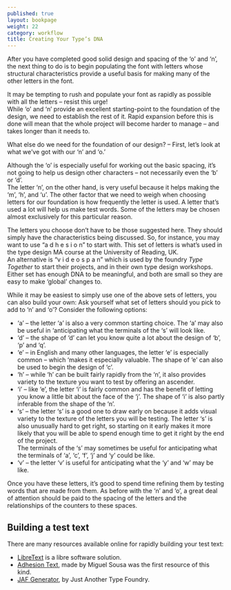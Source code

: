 ```yaml
---
published: true
layout: bookpage
weight: 22
category: workflow
title: Creating Your Type’s DNA
---
```


After you have completed good solid design and spacing of the ‘o’ and ‘n’, the next thing to do is
to begin populating the font with letters whose structural characteristics provide a useful basis
for making many of the other letters in the font.

It may be tempting to rush and populate your font as rapidly as possible with all the letters
&ndash; resist this urge!  
While ‘o’ and ‘n’ provide an excellent starting-point to the foundation of the design, we need to
establish the rest of it. Rapid expansion before this is done will mean that the whole project will
become harder to manage &ndash; and takes longer than it needs to.

What else do we need for the foundation of our design? &ndash; First, let’s look at what we’ve got
with our ‘n’ and ‘o.’

Although the ‘o’ is especially useful for working out the basic spacing, it’s not going to help us
design other characters &ndash; not necessarily even the ‘b’ or ‘d’.  
The letter ‘n’, on the other hand, is very useful because it helps making the ‘m’, ‘h’, and ‘u’. The
other factor that we need to weigh when choosing letters for our foundation is how frequently the
letter is used. A letter that’s used a lot will help us make test words. Some of the letters may be
chosen almost exclusively for this particular reason.

The letters you choose don’t have to be those suggested here. They should simply have the
characteristics being discussed. So, for instance, you may want to use “a d h e s i o n” to start
with. This set of letters is what’s used in the type design MA course at the University of Reading,
UK.  
An alternative is “v i d e o s p a n” which is used by the foundry *Type Together* to start their
projects, and in their own type design workshops. Either set has enough DNA to be meaningful, and
both are small so they are easy to make ‘global’ changes to.

While it may be easiest to simply use one of the above sets of letters, you can also build your own:
Ask yourself what set of letters should you pick to add to ‘n’ and ‘o’? Consider the following
options:

- ‘a’ &ndash; the letter ‘a’ is also a very common starting choice. The ‘a’ may also be useful in
  ‘anticipating what the terminals of the ‘s’ will look like.
- ‘d’ &ndash; the shape of ‘d’ can let you know quite a lot about the design of ‘b’, ‘p’ and ‘q’.
- ‘e’ &ndash; in English and many other languages, the letter ‘e’ is especially common &ndash; which
  ‘makes it especially valuable. The shape of ‘e’ can also be used to begin the design of ‘c’.
- ‘h’ &ndash; while ‘h’ can be built fairly rapidly from the ‘n’, it also provides variety to the
  texture you want to test by offering an ascender.
- ‘i’ &ndash; like ‘e’, the letter ‘i’ is fairly common and has the benefit of letting you know a
  little bit about the face of the ‘j’. The shape of ‘i’ is also partly inferable from the shape of
  the ‘n’.
- ‘s’ &ndash; the letter ‘s’ is a good one to draw early on because it adds visual variety to the
  texture of the letters you will be testing. The letter ‘s’ is also unusually hard to get right,
  so starting on it early makes it more likely that you will be able to spend enough time to get it
  right by the end of the project.  
  The terminals of the ‘s’ may sometimes be useful for anticipating what the terminals of ‘a’, ‘c’,
  ‘f’, ‘j’ and ‘y’ could be like.
- ‘v’ &ndash; the letter ‘v’ is useful for anticipating what the ‘y’ and ‘w’ may be like.

Once you have these letters, it’s good to spend time refining them by testing words that are made
from them. As before with the ‘n’ and ‘o’, a great deal of attention should be paid to the spacing
of the letters and the relationships of the counters to these spaces.

## Building a test text

There are many resources available online for rapidly building your test text:

- [LibreText] is a libre software solution.
- [Adhesion Text], made by Miguel Sousa was the first resource of this kind.
- [JAF Generator], by Just Another Type Foundry.

[LibreText]: http://libretext.org
[Adhesion Text]: http://www.adhesiontext.com/
[JAF Generator]: http://justanotherfoundry.com/generator
